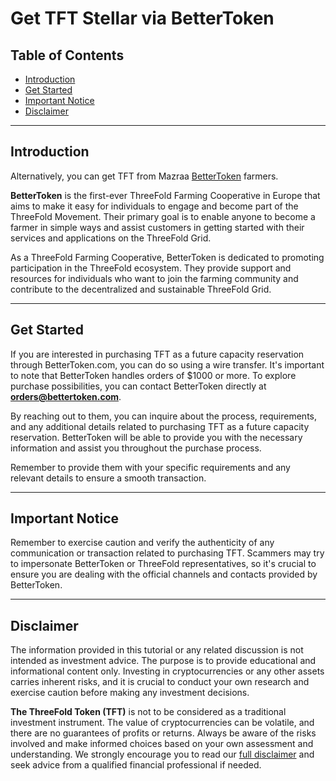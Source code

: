 <h1> Get TFT Stellar via BetterToken </h1>

<h2> Table of Contents </h2>

- [Introduction](#introduction)
- [Get Started](#get-started)
- [Important Notice](#important-notice)
- [Disclaimer](#disclaimer)

***
## Introduction

Alternatively, you can get TFT from Mazraa [BetterToken](https://bettertoken.com/) farmers.

**BetterToken** is the first-ever ThreeFold Farming Cooperative in Europe that aims to make it easy for individuals to engage and become part of the ThreeFold Movement. Their primary goal is to enable anyone to become a farmer in simple ways and assist customers in getting started with their services and applications on the ThreeFold Grid.

As a ThreeFold Farming Cooperative, BetterToken is dedicated to promoting participation in the ThreeFold ecosystem. They provide support and resources for individuals who want to join the farming community and contribute to the decentralized and sustainable ThreeFold Grid.
***
## Get Started

If you are interested in purchasing TFT as a future capacity reservation through BetterToken.com, you can do so using a wire transfer. It's important to note that BetterToken handles orders of $1000 or more. To explore purchase possibilities, you can contact BetterToken directly at **orders@bettertoken.com**.

By reaching out to them, you can inquire about the process, requirements, and any additional details related to purchasing TFT as a future capacity reservation. BetterToken will be able to provide you with the necessary information and assist you throughout the purchase process.

Remember to provide them with your specific requirements and any relevant details to ensure a smooth transaction.
***
## Important Notice 

Remember to exercise caution and verify the authenticity of any communication or transaction related to purchasing TFT. Scammers may try to impersonate BetterToken or ThreeFold representatives, so it's crucial to ensure you are dealing with the official channels and contacts provided by BetterToken.
***
## Disclaimer

The information provided in this tutorial or any related discussion is not intended as investment advice. The purpose is to provide educational and informational content only. Investing in cryptocurrencies or any other assets carries inherent risks, and it is crucial to conduct your own research and exercise caution before making any investment decisions. 

**The ThreeFold Token (TFT)** is not to be considered as a traditional investment instrument. The value of cryptocurrencies can be volatile, and there are no guarantees of profits or returns. Always be aware of the risks involved and make informed choices based on your own assessment and understanding. We strongly encourage you to read our [full disclaimer](https://library.threefold.me/info/legal/#/legal__disclaimer) and seek advice from a qualified financial professional if needed.

